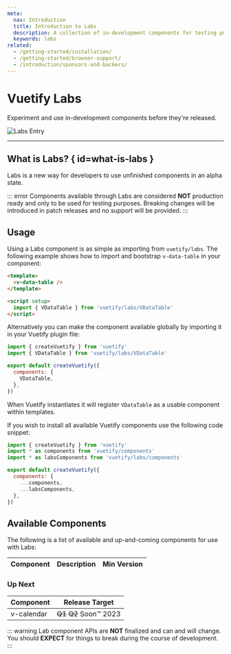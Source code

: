 ```yaml
---
meta:
  nav: Introduction
  title: Introduction to Labs
  description: A collection of in-development components for testing purposes before final release
  keywords: labs
related:
  - /getting-started/installation/
  - /getting-started/browser-support/
  - /introduction/sponsors-and-backers/
---
```


# Vuetify Labs

Experiment and use in-development components before they're released.

![Labs Entry](https://cdn.vuetifyjs.com/docs/images/entry/labs-entry.png)

----

<entry />

## What is Labs? { id=what-is-labs }

Labs is a new way for developers to use unfinished components in an alpha state.

::: error
Components available through Labs are considered **NOT** production ready and only to be used for testing purposes. Breaking changes will be introduced in patch releases and no support will be provided.
:::

## Usage

Using a Labs component is as simple as importing from `vuetify/labs`. The following example shows how to import and bootstrap `v-data-table` in your component:

```html
<template>
  <v-data-table />
</template>

<script setup>
  import { VDataTable } from 'vuetify/labs/VDataTable'
</script>
```

Alternatively you can make the component available globally by importing it in your Vuetify plugin file:

```js { resource="src/plugins/vuetify.js" }
import { createVuetify } from 'vuetify'
import { VDataTable } from 'vuetify/labs/VDataTable'

export default createVuetify({
  components: {
    VDataTable,
  },
})
```

When Vuetify instantiates it will register `VDataTable` as a usable component within templates.

If you wish to install all available Vuetify components use the following code snippet:

```js { resource="src/plugins/vuetify.js" }
import { createVuetify } from 'vuetify'
import * as components from 'vuetify/components'
import * as labsComponents from 'vuetify/labs/components'

export default createVuetify({
  components: {
    ...components,
    ...labsComponents,
  },
})
```

<promoted slug="vuetify-discord" />

## Available Components

The following is a list of available and up-and-coming components for use with Labs:

| Component | Description | Min Version |
| - | - | - |

### Up Next

| Component | Release Target |
| - | - |
| v-calendar | ~~Q1~~ ~~Q2~~ Soon™️ 2023 |

::: warning
Lab component APIs are **NOT** finalized and can and will change. You should **EXPECT** for things to break during the course of development.
:::
